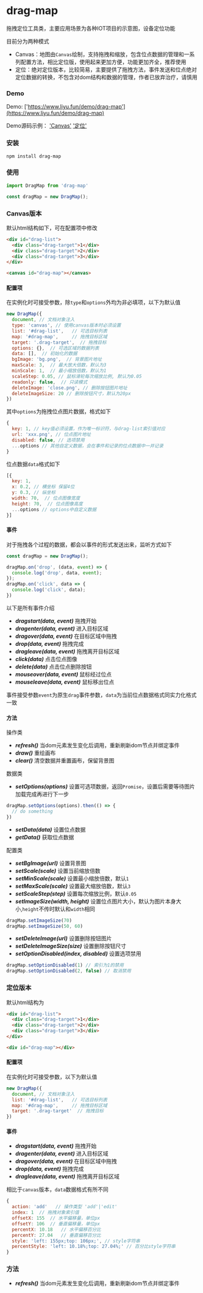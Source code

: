 # drag-map

拖拽定位工具类，主要应用场景为各种IOT项目的示意图，设备定位功能

目前分为两种模式

- Canvas：地图由`Canvas`绘制，支持拖拽和缩放，包含位点数据的管理和一系列配置方法，相比定位版，使用起来更加方便，功能更加齐全，推荐使用
- 定位：绝对定位版本，比较简易，主要提供了拖拽方法，事件发送和位点绝对定位数据的转换，不包含对dom结构和数据的管理，作者已放弃治疗，请慎用

### Demo
Demo: ['https://www.liyu.fun/demo/drag-map'](https://www.liyu.fun/demo/drag-map)

Demo源码示例： ['Canvas'](https://github.com/gitliyu/drag-map/blob/master/demo/src/views/Canvas.vue)  ['定位'](https://github.com/gitliyu/drag-map/blob/master/demo/src/views/Position.vue)

### 安装
```
npm install drag-map
```

### 使用
```javascript
import DragMap from 'drag-map'

const dragMap = new DragMap();
```
### Canvas版本
默认html结构如下，可在配置项中修改
```html
<div id="drag-list">
  <div class="drag-target">1</div>
  <div class="drag-target">2</div>
  <div class="drag-target">3</div>
</div>

<canvas id="drag-map"></canvas>
```
#### 配置项
在实例化时可接受参数，除`type`和`options`外均为非必填项，以下为默认值
```javascript
new DragMap({
  document, // 文档对象注入
  type: 'canvas', // 使用canvas版本时必须设置
  list: '#drag-list',   // 可选目标列表
  map: '#drag-map',     // 拖拽目标区域
  target: '.drag-target',  // 拖拽目标
  options: {},  // 可选区域的数据列表
  data: [],  // 初始化的数据
  bgImage: 'bg.png',  // 背景图片地址
  maxScale: 3,  // 最大放大倍数，默认为3
  minScale: 1,  // 最小缩放倍数，默认为1
  scaleStep: 0.05, // 鼠标滑轮每次缩放比例, 默认为0.05
  readonly: false,  // 只读模式
  deleteImage: 'close.png', // 删除按钮图片地址
  deleteImageSize: 20 // 删除按钮尺寸，默认为20px
})
```
其中`options`为拖拽位点图片数据，格式如下
```javascript
{
  key: 1, // key值必须设置，作为唯一标识符，与drag-list索引值对应
  url: 'xxx.png', // 位点图片地址
  disabled: false, // 选项禁用
  ...options // 其他自定义数据，会在事件和记录的位点数据中一并记录
}
```
位点数据`data`格式如下
```javascript
[{
  key: 1,
  x: 0.2, // 横坐标 保留4位
  y: 0.3, // 纵坐标
  width: 70,  // 位点图像宽度
  height: 70,  // 位点图像高度
  ...options // options中自定义数据
}]
```
#### 事件
对于拖拽各个过程的数据，都会以事件的形式发送出来，监听方式如下
```javascript
const dragMap = new DragMap();

dragMap.on('drop', (data, event) => {
  console.log('drop', data, event);
});
dragMap.on('click', data => {
  console.log('click', data);
})
```
以下是所有事件介绍

- ***dragstart(data, event)*** 拖拽开始
- ***dragenter(data, event)*** 进入目标区域
- ***dragover(data, event)*** 在目标区域中拖拽
- ***drop(data, event)*** 拖拽完成
- ***dragleave(data, event)*** 拖拽离开目标区域
- ***click(data)*** 点击位点图像
- ***delete(data)*** 点击位点删除按钮
- ***mouseover(data, event)*** 鼠标经过位点
- ***mouseleave(data, event)*** 鼠标移出位点

事件接受参数`event`为原生`drag`事件参数，`data`为当前位点数据格式同实力化格式一致

#### 方法
操作类
- ***refresh()*** 当dom元素发生变化后调用，重新刷新dom节点并绑定事件
- ***draw()*** 重绘画布
- ***clear()*** 清空数据并重置画布，保留背景图

数据类
- ***setOptions(options)*** 设置可选项数据，返回`Promise`，设置后需要等待图片加载完成再进行下一步
```javascript
dragMap.setOptions(options).then(() => {
  // do something
})
```
- ***setData(data)*** 设置位点数据
- ***getData()*** 获取位点数据

配置类
- ***setBgImage(url)*** 设置背景图
- ***setScale(scale)*** 设置当前缩放倍数
- ***setMinScale(scale)*** 设置最小缩放倍数，默认`1`
- ***setMaxScale(scale)*** 设置最大缩放倍数，默认`3`
- ***setScaleStep(step)*** 设置每次缩放比例，默认`0.05`
- ***setImageSize(width, height)*** 设置位点图片大小，默认为图片本身大小,`height`不传时默认和`width`相同
```javascript
dragMap.setImageSize(70)
dragMap.setImageSize(50, 60)
```
- ***setDeleteImage(url)*** 设置删除按钮图片
- ***setDeleteImageSize(size)*** 设置删除按钮尺寸
- ***setOptionDisabled(index, disabled)*** 设置选项禁用
```javascript
dragMap.setOptionDisabled(1) // 索引为1的禁用
dragMap.setOptionDisabled(2, false) // 取消禁用
```


### 定位版本
默认html结构为
```html
<div id="drag-list">
  <div class="drag-target">1</div>
  <div class="drag-target">2</div>
  <div class="drag-target">3</div>
</div>

<div id="drag-map"></div>
```
#### 配置项
在实例化时可接受参数，以下为默认值
```javascript
new DragMap({
  document, // 文档对象注入
  list: '#drag-list',   // 可选目标列表
  map: '#drag-map',     // 拖拽目标区域
  target: '.drag-target'  // 拖拽目标
})
```
#### 事件
- ***dragstart(data, event)*** 拖拽开始
- ***dragenter(data, event)*** 进入目标区域
- ***dragover(data, event)*** 在目标区域中拖拽
- ***drop(data, event)*** 拖拽完成
- ***dragleave(data, event)*** 拖拽离开目标区域

相比于`canvas`版本，`data`数据格式有所不同
```javascript
{
  action: 'add'   // 操作类型 'add'|'edit'
  index: 1  // 拖拽对象索引值
  offsetX: 155  // 水平偏移量，单位px
  offsetY: 106  // 垂直偏移量，单位px
  percentX: 10.18   // 水平偏移百分比
  percentY: 27.04   // 垂直偏移百分比
  style: 'left: 155px;top: 106px;', // style字符串
  percentStyle: 'left: 10.18%;top: 27.04%;' // 百分比style字符串
}
```
### 方法
- ***refresh()*** 当dom元素发生变化后调用，重新刷新dom节点并绑定事件
